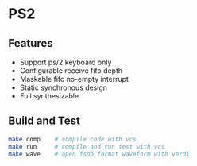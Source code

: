 # PS2

## Features
* Support ps/2 keyboard only
* Configurable receive fifo depth
* Maskable fifo no-empty interrupt
* Static synchronous design
* Full synthesizable

## Build and Test
```bash
make comp    # compile code with vcs
make run     # compile and run test with vcs
make wave    # open fsdb format waveform with verdi
```
